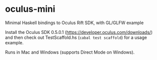 # oculus-mini
Minimal Haskell bindings to Oculus Rift SDK, with GL/GLFW example

Install the Oculus SDK 0.5.0.1 (https://developer.oculus.com/downloads/) and then check out TestScaffold.hs (```cabal test scaffold```) for a usage example.

Runs in Mac and Windows (supports Direct Mode on Windows).
